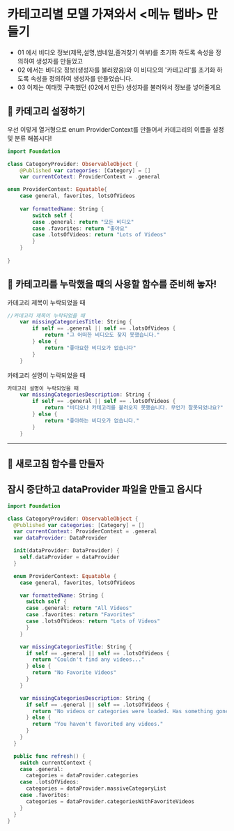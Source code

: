 #  카테고리별 모델 가져와서 <메뉴 탭바> 만들기

- 01 에서 비디오 정보(제목,설명,썸네일,즐겨찾기 여부)를 초기화 하도록 속성을 정의하여 생성자를 만들었고
- 02 에서는 비디오 정보(생성자를 불러왔음)와 이 비디오의 '카테고리'를 초기화 하도록 속성을 정의하여 생성자를 만들었습니다.
- 03 이제는 여태껏 구축했던 (02에서 만든) 생성자를 불러와서 정보를 넣어줄게요
## 📍 카데고리 설정하기
우선 이렇게 열거형으로 enum ProviderContext를 만들어서 카데고리의 이름을 설정 및 분류 해봅시다!

```swift
import Foundation

class CategoryProvider: ObservableObject {
    @Published var categories: [Category] = []
    var currentCotext: ProviderContext = .general

enum ProviderContext: Equatable{
    case general, favorites, lotsOfVideos
    
    var formattedName: String {
        switch self {
        case .general: return "모든 비디오"
        case .favorites: return "좋아요"
        case .lotsOfVideos: return "Lots of Videos"
        }
    }
    
}

```

## 📍 카테고리를 누락했을 때의 사용할 함수를 준비해 놓자!
카데고리 제목이 누락되었을 때
```swift
//카데고리 제목이 누락되었을 때
    var missingCategoriesTitle: String {
        if self == .general || self == .lotsOfVideos {
            return "그 어떠한 비디오도 찾지 못했습니다."
        } else {
            return "좋아요한 비디오가 없습니다"
        }
    }
```

카테고리 설명이 누락되었을 때
```swift
카테고리 설명이 누락되었을 때
    var missingCategoriesDescription: String {
        if self == .general || self == .lotsOfVideos {
            return "비디오나 카테고리를 불러오지 못했습니다. 무언가 잘못되었나요?"
        } else {
            return "좋아하는 비디오가 없습니다."
        }
    }
```
***

## 📍 새로고침 함수를 만들자

## 잠시 중단하고 dataProvider 파일을 만들고 옵시다





















```swift
import Foundation

class CategoryProvider: ObservableObject {
  @Published var categories: [Category] = []
  var currentContext: ProviderContext = .general
  var dataProvider: DataProvider

  init(dataProvider: DataProvider) {
    self.dataProvider = dataProvider
  }

  enum ProviderContext: Equatable {
    case general, favorites, lotsOfVideos

    var formattedName: String {
      switch self {
      case .general: return "All Videos"
      case .favorites: return "Favorites"
      case .lotsOfVideos: return "Lots of Videos"
      }
    }

    var missingCategoriesTitle: String {
      if self == .general || self == .lotsOfVideos {
        return "Couldn't find any videos..."
      } else {
        return "No Favorite Videos"
      }
    }

    var missingCategoriesDescription: String {
      if self == .general || self == .lotsOfVideos {
        return "No videos or categories were loaded. Has something gone wrong?"
      } else {
        return "You haven't favorited any videos."
      }
    }
  }

  public func refresh() {
    switch currentContext {
    case .general:
      categories = dataProvider.categories
    case .lotsOfVideos:
      categories = dataProvider.massiveCategoryList
    case .favorites:
      categories = dataProvider.categoriesWithFavoriteVideos
    }
  }
}
```
